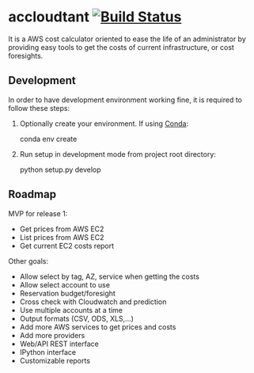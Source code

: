 # accloudtant [![Build Status](https://travis-ci.org/ifosch/accloudtant.svg)](https://travis-ci.org/ifosch/accloudtant)

It is a AWS cost calculator oriented to ease the life of an administrator by providing easy tools to get the costs of current infrastructure, or cost foresights.

## Development

In order to have development environment working fine, it is required to follow these steps:

  1. Optionally create your environment. If using [Conda](http://conda.pydata.org/docs/intro.html):

        conda env create


  2. Run setup in development mode from project root directory:

        python setup.py develop

## Roadmap

MVP for release 1:

  * Get prices from AWS EC2
  * List prices from AWS EC2
  * Get current EC2 costs report

Other goals:

  * Allow select by tag, AZ, service when getting the costs
  * Allow select account to use
  * Reservation budget/foresight
  * Cross check with Cloudwatch and prediction
  * Use multiple accounts at a time
  * Output formats (CSV, ODS, XLS,...)
  * Add more AWS services to get prices and costs
  * Add more providers
  * Web/API REST interface
  * IPython interface
  * Customizable reports
